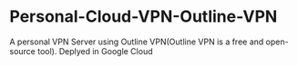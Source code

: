 # Personal-Cloud-VPN-Outline-VPN
A personal VPN Server using Outline VPN(Outline VPN is a free and open-source tool). Deplyed in Google Cloud
